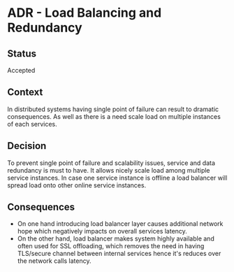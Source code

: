 # ADR - Load Balancing and Redundancy

## Status

Accepted

## Context

In distributed systems having single point of failure can result to dramatic consequences.
As well as there is a need scale load on multiple instances of each services.  

## Decision
To prevent single point of failure and scalability issues, service and data redundancy is must to have. It allows nicely scale load among multiple service instances. In case one service instance is offline a load balancer will spread load onto other online service instances. 

## Consequences

* On one hand introducing load balancer layer causes additional network hope which negatively impacts on overall services latency.
* On the other hand, load balancer makes system highly available and often used for SSL offloading, which removes the need in having TLS/secure channel between internal services hence it's reduces over the network calls latency.
